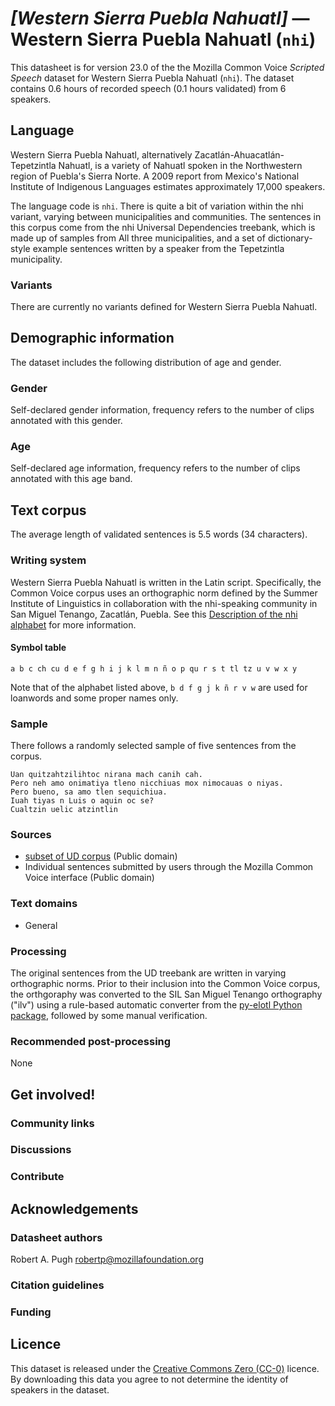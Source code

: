# *[Western Sierra Puebla Nahuatl]* &mdash; Western Sierra Puebla Nahuatl (`nhi`)

This datasheet is for version 23.0 of the the Mozilla Common Voice *Scripted Speech* dataset 
for Western Sierra Puebla Nahuatl (`nhi`). The dataset contains 0.6 hours of recorded
speech (0.1 hours validated) from 6 speakers.

## Language

<!-- {{LANGUAGE_DESCRIPTION}} -->
<!-- Provide a brief (1-2 paragraph) description of your language -->
Western Sierra Puebla Nahuatl, alternatively Zacatlán-Ahuacatlán-Tepetzintla Nahuatl, is a 
variety of Nahuatl spoken in the Northwestern region of Puebla's Sierra Norte. A 2009 report
from Mexico's National Institute of Indigenous Languages estimates approximately 17,000 speakers.

The language code is `nhi`. There is quite a bit of variation within the nhi variant, varying between
municipalities and communities. The sentences in this corpus come from the nhi Universal Dependencies
treebank, which is made up of samples from All three municipalities, and a set of dictionary-style example
sentences written by a speaker from the Tepetzintla municipality.

### Variants 

<!-- {{VARIANT_DESCRIPTION}} -->
<!-- @ OPTIONAL @ -->
<!-- Describe the variants (MCV variants) of your language -->
There are currently no variants defined for Western Sierra Puebla Nahuatl.

## Demographic information
<!-- You can get a lot of the information in this section from https://analyzer.cv-toolbox.web.tr/browse -->
The dataset includes the following distribution of age and gender.

### Gender

Self-declared gender information, frequency refers to the number of clips annotated with this gender.

<!-- {{GENDER_TABLE}} -->
<!-- @ AUTOMATICALLY GENERATED @ -->
<!-- 
| Gender | Frequency |
|--------|-----------|
| male, masculine | ? |
| undeclared | ? |
| female, feminine | ? |
-->
### Age

Self-declared age information, frequency refers to the number of clips annotated with this age band.

<!-- {{AGE_TABLE}} -->
<!-- @ AUTOMATICALLY GENERATED @ -->
<!-- 
| Age band | Frequency |
|----------|-----------|
| teens | ? |
| twenties | ? |
| thirties | ? |
| fourties | ? |
| fifties | ? |
   ...if other age ranges are present in your data, add rows...
-->

## Text corpus

<!-- {{TEXT_CORPUS_DESCRIPTION}} -->
<!-- @ OPTIONAL @ -->
<!-- An overview of the text corpus, with information such as average length (in characters and words) of validated sentences. -->

The average length of validated sentences is 5.5 words (34 characters).

### Writing system

<!-- {{WRITING_SYSTEM_DESCRIPTION}} -->
<!-- @ OPTIONAL @ -->
<!-- A description of the writing system (or writing systems) used in the text corpus -->

Western Sierra Puebla Nahuatl is written in the Latin script. Specifically, the Common Voice corpus uses an orthographic 
norm defined by the Summer Institute of Linguistics in collaboration with the nhi-speaking community in San Miguel Tenango, 
Zacatlán, Puebla. See this [Description of the nhi alphabet](https://www.sil.org/system/files/reapdata/53/94/82/53948241349464823321651210693778285566/nhi_17154_El_alfabeto_del_nahuatl_de_los_municipios_07_002.pdf) for more information.

#### Symbol table

<!-- {{ALPHABET_TABLE}} -->
<!-- @ OPTIONAL @ -->
<!-- If the writing system is alphabetic, you can include the valid alphabet here -->

`a b c ch cu d e f g h i j k l m n ñ o p qu r s t tl tz u v w x y`

Note that of the alphabet listed above, `b d f g j k ñ r v w` are used for loanwords and some proper names only.

### Sample

There follows a randomly selected sample of five sentences from the corpus.

<!-- {{SENTENCES_SAMPLE}} -->
```
Uan quitzahtzilihtoc nirana mach canih cah.
Pero neh amo onimatiya tleno nicchiuas mox nimocauas o niyas.
Pero bueno, sa amo tlen sequichiua.
Iuah tiyas n Luis o aquin oc se?
Cualtzin uelic atzintlin
```

### Sources

<!-- {{SOURCES_LIST}} -->
<!-- @ OPTIONAL @ -->
<!-- A list of sentence sources, can be curated to the top-N -->

* [subset of UD corpus](https://github.com/UniversalDependencies/UD_Western_Sierra_Puebla_Nahuatl-ITML) (Public domain)
* Individual sentences submitted by users through the Mozilla Common Voice interface (Public domain)

### Text domains

<!-- {{TEXT_DOMAIN_DESCRIPTION}} -->
<!-- @ OPTIONAL @ -->
<!-- What text domains are represented in the corpus? -->
* General

### Processing

<!-- {{PROCESSING_DESCRIPTION}} -->
<!-- @ OPTIONAL @ -->
<!-- How has the text data been processed -->

The original sentences from the UD treebank are written in varying orthographic norms. Prior to their inclusion into the Common Voice corpus,
the orthgoraphy was converted to the SIL San Miguel Tenango orthography ("ilv") using a rule-based automatic converter from the [py-elotl Python package](https://aclanthology.org/2025.americasnlp-1.5/), followed by some manual verification.

### Recommended post-processing

<!-- {{RECOMMENDED_POSTPROCESSING_DESCRIPTION}} -->
<!-- @ OPTIONAL @ -->
<!-- What should people do before they use the data, for example Unicode normalisation -->
None

## Get involved!

### Community links

<!-- {{COMMUNITY_LINKS_LIST}} -->
<!-- @ OPTIONAL @ -->
<!-- Links to community chats / fora -->

### Discussions

<!-- {{DISCUSSION_LINKS_LIST}} -->
<!-- @ OPTIONAL @ -->
<!-- Any links to discussions, for example on Discourse or other fora or blogs can be included here -->

### Contribute

<!-- {{CONTRIBUTE_LINKS_LIST}} -->
<!-- Here you can include links for how to contribute to the dataset -->

## Acknowledgements

### Datasheet authors

<!-- {{DATASHEET_AUTHORS_LIST}} -->
<!-- A list in the format of: Your Name <email@email.com> -->
Robert A. Pugh robertp@mozillafoundation.org

### Citation guidelines

<!-- {{CITATION_DESCRIPTION}} -->
<!-- @ OPTIONAL @ -->
<!-- If you published a paper and would like people to cite it, you can include the BiBTeX here -->

### Funding

<!-- {{FUNDING_DESCRIPTION}} -->
<!-- @ OPTIONAL @ -->
<!-- If you received any funding, you can include the acknowledgement here -->

## Licence

This dataset is released under the [Creative Commons Zero (CC-0)](https://creativecommons.org/public-domain/cc0/) licence. By downloading this data
you agree to not determine the identity of speakers in the dataset.

